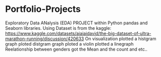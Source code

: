 # Portfolio-Projects

Exploratory Data ANalysis (EDA) PROJECT within Python pandas and Seaborn libraries.
Using Dataset is from the kaggle: https://www.kaggle.com/datasets/aiaiaidavid/the-big-dataset-of-ultra-marathon-running/discussion/420633
On visualization
plotted a histgram graph
ploted distgram graph
ploted a violin
plotted a linegraph
Reelationship between genders
got the Mean and the count and etc..
